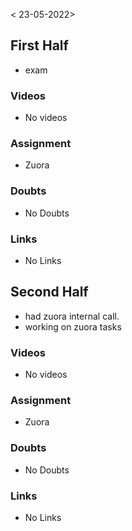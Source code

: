 < 23-05-2022>

## First Half
- exam

### Videos
- No videos

### Assignment 
- Zuora

### Doubts
- No Doubts

### Links
- No Links

## Second Half
- had zuora internal call.
- working on zuora tasks 

### Videos
- No videos

### Assignment 
- Zuora

### Doubts
- No Doubts

### Links
- No Links
